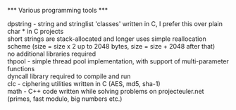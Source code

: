 *** Various programming tools ***  
  
dpstring - string and stringlist 'classes' written in C, I prefer this over plain char * in C projects  
		   short strings are stack-allocated and longer uses simple reallocation scheme (size = size x 2 up to 2048 bytes,   size = size + 2048 after that)  
		   no additional libraries required  
thpool	 - simple thread pool implementation, with support of multi-parameter functions  
		   dyncall library required to compile and run  
clc      - ciphering utilities written in C (AES, md5, sha-1)  
math     - C++ code written while solving problems on projecteuler.net (primes, fast modulo, big numbers etc.)  
  
